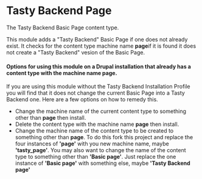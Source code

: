 # Tasty Backend Page

The Tasty Backend Basic Page content type.

This module adds a "Tasty Backend" Basic Page if one does not already exist. It checks for the content type machine name **page**if it is found it does not create a "Tasty Backend" vesion of the Basic Page.

#### Options for using this module on a Drupal installation that already has a content type with the machine name **page**.

If you are using this module without the Tasty Backend Installation Profile you will find that it does not change the current Basic Page into a Tasty Backend one. Here are a few options on how to remedy this.

* Change the machine name of the current content type to something other than **page** then install.
* Delete the content type with the machine name **page** then install.
* Change the machine name of the content type to be created to something other than **page**. To do this fork this project and replace the four instances of **'page'** with you new machine name, maybe **'tasty_page'**. You may also want to change the name of the content type to something other than **'Basic page'**. Just replace the one instance of **'Basic page'** with something else, maybe **'Tasty Backend page'**

